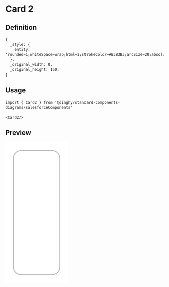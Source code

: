 # Card 2

## Definition

```
{
  _style: { 
    entity: 'rounded=1;whiteSpace=wrap;html=1;strokeColor=#B3B3B3;arcSize=20;absoluteArcSize=1;collapsible=0;recursiveResize=1;',
  },
  _original_width: 0,
  _original_height: 160,
}
```

## Usage

```
import { Card2 } from '@dinghy/standard-components-diagrams/salesforceComponents'

<Card2/>
```

## Preview

<img src="./card-2.png" width="200"/>
